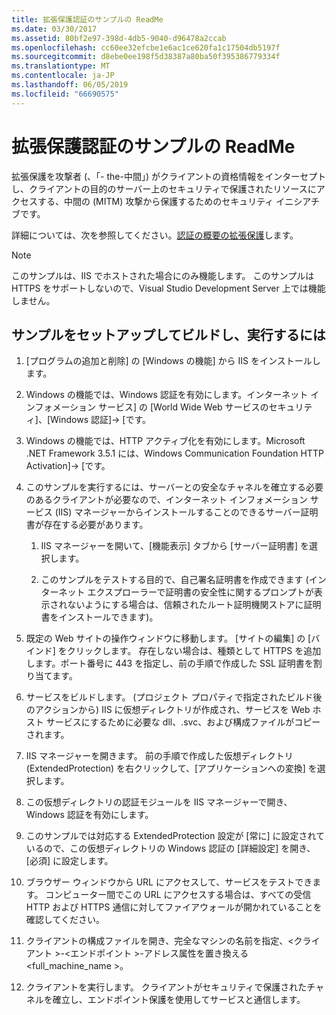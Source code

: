 ```yaml
---
title: 拡張保護認証のサンプルの ReadMe
ms.date: 03/30/2017
ms.assetid: 80bf2e97-398d-4db5-9040-d96478a2ccab
ms.openlocfilehash: cc60ee32efcbe1e6ac1ce620fa1c17504db5197f
ms.sourcegitcommit: d8ebe0ee198f5d38387a80ba50f395386779334f
ms.translationtype: MT
ms.contentlocale: ja-JP
ms.lasthandoff: 06/05/2019
ms.locfileid: "66690575"
---
```

# <a name="readme-for-extended-protection-authentication-sample"></a>拡張保護認証のサンプルの ReadMe

拡張保護を攻撃者 (、「- the-中間」) がクライアントの資格情報をインターセプトし、クライアントの目的のサーバー上のセキュリティで保護されたリソースにアクセスする、中間の (MITM) 攻撃から保護するためのセキュリティ イニシアチブです。

詳細については、次を参照してください。[認証の概要の拡張保護](../../../../docs/framework/wcf/feature-details/extended-protection-for-authentication-overview.md)します。

> [!NOTE]
> このサンプルは、IIS でホストされた場合にのみ機能します。 このサンプルは HTTPS をサポートしないので、Visual Studio Development Server 上では機能しません。

## <a name="to-set-up-build-and-run-the-sample"></a>サンプルをセットアップしてビルドし、実行するには

1. [プログラムの追加と削除] の [Windows の機能] から IIS をインストールします。

2. Windows の機能では、Windows 認証を有効にします。インターネット インフォメーション サービス] の [World Wide Web サービスのセキュリティ]、[Windows 認証]-> [です。

3. Windows の機能では、HTTP アクティブ化を有効にします。Microsoft .NET Framework 3.5.1 には、Windows Communication Foundation HTTP Activation]-> [です。

4. このサンプルを実行するには、サーバーとの安全なチャネルを確立する必要のあるクライアントが必要なので、インターネット インフォメーション サービス (IIS) マネージャーからインストールすることのできるサーバー証明書が存在する必要があります。

    1. IIS マネージャーを開いて、[機能表示] タブから [サーバー証明書] を選択します。

    2. このサンプルをテストする目的で、自己署名証明書を作成できます (インターネット エクスプローラーで証明書の安全性に関するプロンプトが表示されないようにする場合は、信頼されたルート証明機関ストアに証明書をインストールできます)。

5. 既定の Web サイトの操作ウィンドウに移動します。 [サイトの編集] の [バインド] をクリックします。 存在しない場合は、種類として HTTPS を追加します。ポート番号に 443 を指定し、前の手順で作成した SSL 証明書を割り当てます。

6. サービスをビルドします。 (プロジェクト プロパティで指定されたビルド後のアクションから) IIS に仮想ディレクトリが作成され、サービスを Web ホスト サービスにするために必要な dll、.svc、および構成ファイルがコピーされます。

7. IIS マネージャーを開きます。 前の手順で作成した仮想ディレクトリ (ExtendedProtection) を右クリックして、[アプリケーションへの変換] を選択します。

8. この仮想ディレクトリの認証モジュールを IIS マネージャーで開き、Windows 認証を有効にします。

9. このサンプルでは対応する ExtendedProtection 設定が [常に] に設定されているので、この仮想ディレクトリの Windows 認証の [詳細設定] を開き、[必須] に設定します。

10. ブラウザー ウィンドウから URL にアクセスして、サービスをテストできます。 コンピューター間でこの URL にアクセスする場合は、すべての受信 HTTP および HTTPS 通信に対してファイアウォールが開かれていることを確認してください。

11. クライアントの構成ファイルを開き、完全なマシンの名前を指定、\<クライアント >-\<エンドポイント >-アドレス属性を置き換える\<full_machine_name >。

12. クライアントを実行します。 クライアントがセキュリティで保護されたチャネルを確立し、エンドポイント保護を使用してサービスと通信します。
